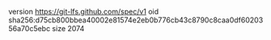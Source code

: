 version https://git-lfs.github.com/spec/v1
oid sha256:d75cb800bbea40002e81574e2eb0b776cb43c8790c8caa0df6020356a70c5ebc
size 2074
